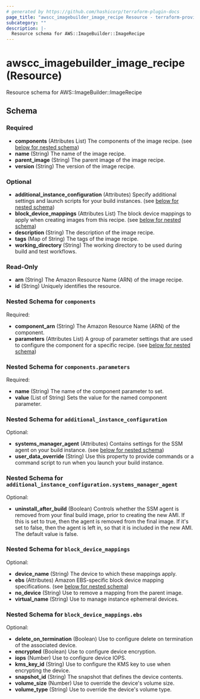 ```yaml
---
# generated by https://github.com/hashicorp/terraform-plugin-docs
page_title: "awscc_imagebuilder_image_recipe Resource - terraform-provider-awscc"
subcategory: ""
description: |-
  Resource schema for AWS::ImageBuilder::ImageRecipe
---
```


# awscc_imagebuilder_image_recipe (Resource)

Resource schema for AWS::ImageBuilder::ImageRecipe



<!-- schema generated by tfplugindocs -->
## Schema

### Required

- **components** (Attributes List) The components of the image recipe. (see [below for nested schema](#nestedatt--components))
- **name** (String) The name of the image recipe.
- **parent_image** (String) The parent image of the image recipe.
- **version** (String) The version of the image recipe.

### Optional

- **additional_instance_configuration** (Attributes) Specify additional settings and launch scripts for your build instances. (see [below for nested schema](#nestedatt--additional_instance_configuration))
- **block_device_mappings** (Attributes List) The block device mappings to apply when creating images from this recipe. (see [below for nested schema](#nestedatt--block_device_mappings))
- **description** (String) The description of the image recipe.
- **tags** (Map of String) The tags of the image recipe.
- **working_directory** (String) The working directory to be used during build and test workflows.

### Read-Only

- **arn** (String) The Amazon Resource Name (ARN) of the image recipe.
- **id** (String) Uniquely identifies the resource.

<a id="nestedatt--components"></a>
### Nested Schema for `components`

Required:

- **component_arn** (String) The Amazon Resource Name (ARN) of the component.
- **parameters** (Attributes List) A group of parameter settings that are used to configure the component for a specific recipe. (see [below for nested schema](#nestedatt--components--parameters))

<a id="nestedatt--components--parameters"></a>
### Nested Schema for `components.parameters`

Required:

- **name** (String) The name of the component parameter to set.
- **value** (List of String) Sets the value for the named component parameter.



<a id="nestedatt--additional_instance_configuration"></a>
### Nested Schema for `additional_instance_configuration`

Optional:

- **systems_manager_agent** (Attributes) Contains settings for the SSM agent on your build instance. (see [below for nested schema](#nestedatt--additional_instance_configuration--systems_manager_agent))
- **user_data_override** (String) Use this property to provide commands or a command script to run when you launch your build instance.

<a id="nestedatt--additional_instance_configuration--systems_manager_agent"></a>
### Nested Schema for `additional_instance_configuration.systems_manager_agent`

Optional:

- **uninstall_after_build** (Boolean) Controls whether the SSM agent is removed from your final build image, prior to creating the new AMI. If this is set to true, then the agent is removed from the final image. If it's set to false, then the agent is left in, so that it is included in the new AMI. The default value is false.



<a id="nestedatt--block_device_mappings"></a>
### Nested Schema for `block_device_mappings`

Optional:

- **device_name** (String) The device to which these mappings apply.
- **ebs** (Attributes) Amazon EBS-specific block device mapping specifications. (see [below for nested schema](#nestedatt--block_device_mappings--ebs))
- **no_device** (String) Use to remove a mapping from the parent image.
- **virtual_name** (String) Use to manage instance ephemeral devices.

<a id="nestedatt--block_device_mappings--ebs"></a>
### Nested Schema for `block_device_mappings.ebs`

Optional:

- **delete_on_termination** (Boolean) Use to configure delete on termination of the associated device.
- **encrypted** (Boolean) Use to configure device encryption.
- **iops** (Number) Use to configure device IOPS.
- **kms_key_id** (String) Use to configure the KMS key to use when encrypting the device.
- **snapshot_id** (String) The snapshot that defines the device contents.
- **volume_size** (Number) Use to override the device's volume size.
- **volume_type** (String) Use to override the device's volume type.


